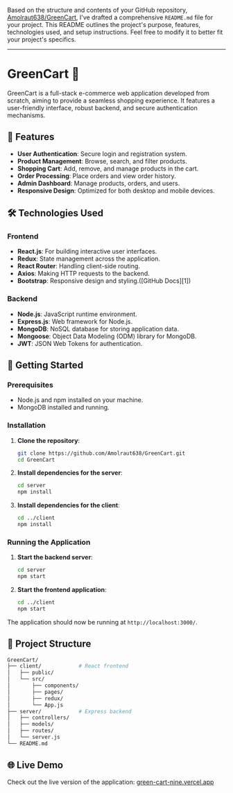 Based on the structure and contents of your GitHub repository, [Amolraut638/GreenCart](https://github.com/Amolraut638/GreenCart), I've drafted a comprehensive `README.md` file for your project. This README outlines the project's purpose, features, technologies used, and setup instructions. Feel free to modify it to better fit your project's specifics.

---

# GreenCart 🛒

GreenCart is a full-stack e-commerce web application developed from scratch, aiming to provide a seamless shopping experience. It features a user-friendly interface, robust backend, and secure authentication mechanisms.

## 🌟 Features

* **User Authentication**: Secure login and registration system.
* **Product Management**: Browse, search, and filter products.
* **Shopping Cart**: Add, remove, and manage products in the cart.
* **Order Processing**: Place orders and view order history.
* **Admin Dashboard**: Manage products, orders, and users.
* **Responsive Design**: Optimized for both desktop and mobile devices.

## 🛠️ Technologies Used

### Frontend

* **React.js**: For building interactive user interfaces.
* **Redux**: State management across the application.
* **React Router**: Handling client-side routing.
* **Axios**: Making HTTP requests to the backend.
* **Bootstrap**: Responsive design and styling.([GitHub Docs][1])

### Backend

* **Node.js**: JavaScript runtime environment.
* **Express.js**: Web framework for Node.js.
* **MongoDB**: NoSQL database for storing application data.
* **Mongoose**: Object Data Modeling (ODM) library for MongoDB.
* **JWT**: JSON Web Tokens for authentication.

## 🚀 Getting Started

### Prerequisites

* Node.js and npm installed on your machine.
* MongoDB installed and running.

### Installation

1. **Clone the repository**:

   ```bash
   git clone https://github.com/Amolraut638/GreenCart.git
   cd GreenCart
   ```



2. **Install dependencies for the server**:

   ```bash
   cd server
   npm install
   ```



3. **Install dependencies for the client**:

   ```bash
   cd ../client
   npm install
   ```



### Running the Application

1. **Start the backend server**:

   ```bash
   cd server
   npm start
   ```



2. **Start the frontend application**:

   ```bash
   cd ../client
   npm start
   ```



The application should now be running at `http://localhost:3000/`.

## 📁 Project Structure

```bash
GreenCart/
├── client/            # React frontend
│   ├── public/
│   └── src/
│       ├── components/
│       ├── pages/
│       ├── redux/
│       └── App.js
├── server/            # Express backend
│   ├── controllers/
│   ├── models/
│   ├── routes/
│   └── server.js
└── README.md
```



## 🌐 Live Demo

Check out the live version of the application: [green-cart-nine.vercel.app](https://green-cart-nine.vercel.app/)


